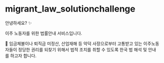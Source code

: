 # migrant_law_solutionchallenge

안녕하세요? ✨

이주 노동자를 위한 법률안내 서비스입니다.

📢 임금체불이나 퇴직금 미정산, 산업재해 등 악덕 사장으로부터 고통받고 있는 이주노동자들이 
정당한 권리를 되찾기 위해서 법적 조치를 취할 수 있도록 한국 법 해석 및 안내를 하고자 합니다.

